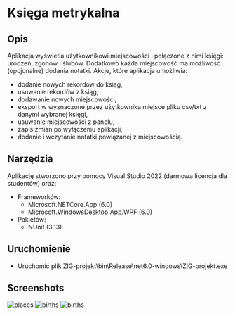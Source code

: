 # Księga metrykalna
## Opis
Aplikacja wyświetla użytkownikowi miejscowości i połączone z nimi księgi: urodzeń, zgonów i ślubów. Dodatkowo każda miejscowość ma możliwość (opcjonalne) dodania notatki. 
Akcje, które aplikacja umożliwia:
- dodanie nowych rekordów do ksiąg,
- usuwanie rekordów z ksiąg,
- dodawanie nowych miejscowości,
- eksport w wyznaczone przez użytkownika miejsce pliku csv/txt z danymi wybranej księgi,
- usuwanie miejscowości z panelu,
- zapis zmian po wyłączeniu aplikacji,
- dodanie i wczytanie notatki powiązanej z miejscowością.

## Narzędzia

Aplikację stworzono przy pomocy Visual Studio 2022 (darmowa licencja dla studentów) oraz:
- Frameworków:
    - Microsoft.NETCore.App (6.0)
    - Microsoft.WindowsDesktop.App.WPF (6.0)
- Pakietów:
    - NUnit (3.13)

## Uruchomienie
- Uruchomić plik ZIG-projekt\bin\Release\net6.0-windows\ZIG-projekt.exe

## Screenshots
![places](https://i.imgur.com/Cu6hqv9.png)
![births](https://i.imgur.com/z8ZkHVI.png)
![births](https://i.imgur.com/fwYr5cQ.png)



